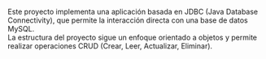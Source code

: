Este proyecto implementa una aplicación basada en JDBC (Java Database Connectivity), que permite la interacción directa con una base de datos MySQL.
<br> La estructura del proyecto sigue un enfoque orientado a objetos y permite realizar operaciones CRUD (Crear, Leer, Actualizar, Eliminar).

